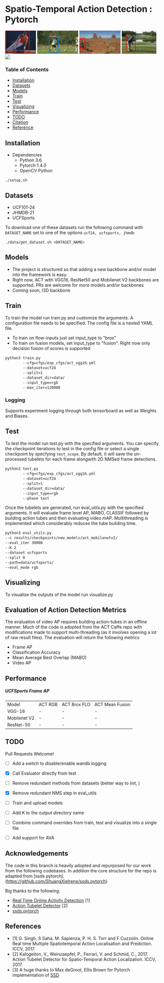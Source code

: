 # Spatio-Temporal Action Detection : Pytorch

<img src="assets/009.gif" align="center" height="75" >
<a href="url"><img src="assets/037.gif" align="center" height="75" ></a>
<a href="url"><img src="assets/059.gif" align="center" height="75"></a>
<a href="url"><img src="assets/019.gif" align="center" height="75"></a>
<a href="url"><img src="assets/131.gif" align="center" height="75"></a>  

### Table of Contents
- <a href='#installation'>Installation</a>
- <a href='#datasets'>Datasets</a>
- <a href='#models'>Models</a>
- <a href='#train'>Train</a>
- <a href='#test'>Test</a>
- <a href='#visualizing'>Visualizing</a>
- <a href='#performance'>Performance</a>
- <a href='#todo'>TODO</a>
- <a href='#citation'>Citation</a>
- <a href='#references'>Reference</a>

## Installation
- Dependencies
  * Python 3.6
  * Pytorch 1.4.0
  * OpenCV Python

```
./setup.sh
```
  
## Datasets
- UCF101-24
- JHMDB-21
- UCFSports

To download one of these datasets run the following command with `DATASET_NAME` set to one of the options `ucf24, ucfsports, jhmdb`
```Shell
./data/get_dataset.sh <DATASET_NAME>
```

## Models
- The project is structured so that adding a new backbone and/or model into the framework is 
easy.
- Right now, ACT with VGG16, ResNet50 and Mobilenet V2 backbones are supported. PRs are welcome for more models and/or backbones
- Coming soon, I3D backbone

## Train

To train the model run train.py and customize the arguments. A configuration file needs to be specified. The config file
is a nested YAML file. 

- To train on flow-inputs just set input_type to "brox"
- To train on fusion models, set input_type to "fusion". Right now only decision fusion of scores is supported

```Shell
python3 train.py 
        --cfg=cfgs/exp_cfgs/act_vgg16.yml
        --dataset=ucf24
        --split=1
        --dataset_dir=data/ 
        --input_type=rgb 
        --max_iter=120000 
```

### Logging

Supports experiment logging through both tensorboard as well as Weights and Biases.

## Test

To test the model run test.py with the specified arguments. You can specify the checkpoint iterations to test in the config file or select a single checkpoint by specfying `test_scope`. By default, it will save the un-processed tubelets for each frame alongwith 2D NMSed frame
detections. 

```Shell
python3 test.py 
        --cfg=cfgs/exp_cfgs/act_vgg16.yml
        --dataset=ucf24
        --split=1
        --dataset_dir=data/ 
        --input_type=rgb 
        --phase test
```

Once the tubelets are generated, run eval_utils.py with the specified arguments. It will evaluate frame level AP, MABO, CLASSIF
followed by building action tubes and then evaluating video mAP. Multithreading is implemented which considerably reduces the tube
building time.

```Shell
python3 eval_utils.py 
--c results/checkpoints/new_models/act_mobilenetv2/ 
--eval_iter 30000 
--K 2 
--dataset ucfsports 
--split 0 
--path=data/ucfsports/ 
--eval_mode rgb
```

## Visualizing

To visualize the outputs of the model run visualize.py

## Evaluation of Action Detection Metrics

The evaluation of video AP requires building action-tubes in an offline manner. Much of the code is adopted from
the ACT Caffe repo with modifications made to support multi-threading (as it involves opening a lot of raw result files).
The evaluation will return the following metrics

- Frame AP
- Classification Accuracy
- Mean Average Best Overlap (MABO)
- Video AP


## Performance
##### UCFSports Frame AP
<table style="width:100% th">
  <tr>
    <td>Model </td>
    <td>ACT RGB</td> 
    <td>ACT Brox FLO</td> 
    <td>ACT Mean Fusion</td> 
  </tr>
  <tr>
    <td align="left">VGG-16</td> 
    <td>-</td>
    <td>-</td>
    <td>-</td>
  </tr>
  <tr>
    <td align="left">Mobilenet V2</td> 
    <td>-</td>
    <td>-</td>
    <td>-</td>
  </tr>
  <tr>
    <td align="left"> ResNet-50 </td>
    <td>-</td>
    <td>-</td>
    <td>-</td>
  </tr>
</table>
 
## TODO

Pull Requests Welcome!

- [ ] Add a switch to disable/enable wandb logging
- [x] Call Evaluator directly from test
- [ ] Remove redundant methods from datasets (better way to init, )
- [x] Remove redundant NMS step in eval_utils
- [ ] Train and upload models
- [ ] Add K to the output directory name
- [ ] Combine command overrides from train, test and visualize into a single file
- [ ] Add support for AVA


## Acknowledgements
The code in this branch is heavily adopted and repurposed for
our work from the following codebases. In addition the core structure for the repo is adapted from [ssds.pytorch].(https://github.com/ShuangXieIrene/ssds.pytorch)

Big thanks to the following.
- [Real Time Online Activity Detection](https://github.com/gurkirt/realtime-action-detection) [1]
- [Action Tubelet Detector](https://github.com/vkalogeiton/caffe/tree/act-detector) [2]
- [ssds.pytorch](https://github.com/ShuangXieIrene/ssds.pytorch)

## References
- [1] G. Singh, S Saha, M. Sapienza, P. H. S. Torr and F Cuzzolin. Online Real time Multiple Spatiotemporal Action Localisation and Prediction. ICCV, 2017.
- [2] Kalogeiton, V., Weinzaepfel, P., Ferrari, V. and Schmid, C., 2017. Action Tubelet Detector for Spatio-Temporal Action Localization. ICCV, 2017.
- [3] A huge thanks to Max deGroot, Ellis Brown for Pytorch implementation of [SSD](https://github.com/amdegroot/ssd.pytorch)
 
